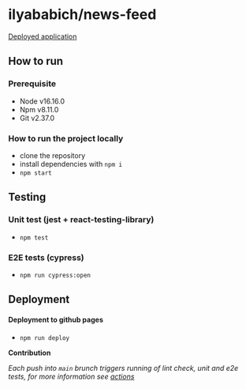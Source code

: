 # ilyababich/news-feed

[Deployed application](https://ilyababich.github.io/news-feed/)

## How to run

### Prerequisite

- Node v16.16.0
- Npm v8.11.0
- Git v2.37.0

### How to run the project locally

- clone the repository
- install dependencies with `npm i`
- `npm start`

## Testing

### Unit test (jest + react-testing-library)

- `npm test`

### E2E tests (cypress)

- `npm run cypress:open`

## Deployment

#### Deployment to github pages

- `npm run deploy`

**Contribution**

_Each push into `main` brunch triggers running of lint check, unit and e2e tests, for more information see [actions](https://github.com/ilyababich/news-feed/actions)_
